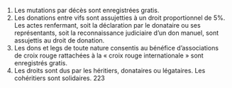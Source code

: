 1) Les mutations par décès sont enregistrées gratis.
2) Les donations entre vifs sont assujetties à un droit proportionnel de 5%.
Les actes renfermant, soit la déclaration par le donataire ou ses représentants, soit la reconnaissance judiciaire d’un don manuel, sont assujettis au droit de donation.
3) Les dons et legs de toute nature consentis au bénéfice d’associations de croix
rouge rattachées à la « croix rouge internationale » sont enregistrés gratis.
4) Les droits sont dus par les héritiers, donataires ou légataires. Les cohéritiers sont
solidaires.
223